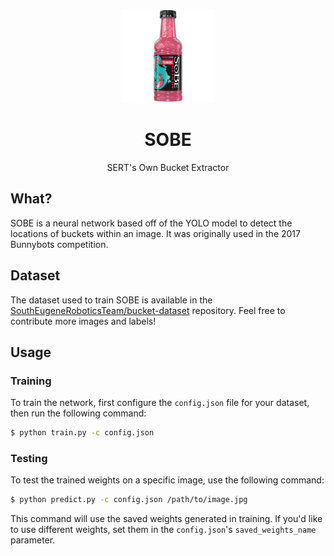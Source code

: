 <p align="center">
  <img alt="SOBE" title="SOBE" src="/images/logo.png" width="150">
</p>
<h1 align="center">SOBE</h1>
<p align="center">
  SERT's Own Bucket Extractor
</p>

## What?

SOBE is a neural network based off of the YOLO model to detect the locations of
buckets within an image. It was originally used in the 2017 Bunnybots
competition.

## Dataset

The dataset used to train SOBE is available in the
[SouthEugeneRoboticsTeam/bucket-dataset](https://github.com/SouthEugeneRoboticsTeam/bucket-dataset)
repository. Feel free to contribute more images and labels!

## Usage

### Training

To train the network, first configure the `config.json` file for your dataset,
then run the following command:

```bash
$ python train.py -c config.json
```

### Testing

To test the trained weights on a specific image, use the following command:

```bash
$ python predict.py -c config.json /path/to/image.jpg
```

This command will use the saved weights generated in training. If you'd like to
use different weights, set them in the `config.json`'s `saved_weights_name`
parameter.
